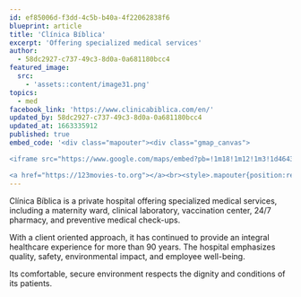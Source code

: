 ```yaml
---
id: ef85006d-f3dd-4c5b-b40a-4f22062838f6
blueprint: article
title: 'Clínica Bíblica'
excerpt: 'Offering specialized medical services'
author:
  - 58dc2927-c737-49c3-8d0a-0a681180bcc4
featured_image:
  src:
    - 'assets::content/image31.png'
topics:
  - med
facebook_link: 'https://www.clinicabiblica.com/en/'
updated_by: 58dc2927-c737-49c3-8d0a-0a681180bcc4
updated_at: 1663335912
published: true
embed_code: '<div class="mapouter"><div class="gmap_canvas">

<iframe src="https://www.google.com/maps/embed?pb=!1m18!1m12!1m3!1d46431.94662998239!2d-84.10428486734982!3d9.930190291601402!2m3!1f0!2f0!3f0!3m2!1i1024!2i768!4f13.1!3m3!1m2!1s0x8fa0e368060ebcc1%3A0xf9defc9ecd48e56e!2sHospital%20Cl%C3%ADnica%20B%C3%ADblica!5e0!3m2!1ses!2sus!4v1663955299701!5m2!1ses!2sus" width="1400" height="300" style="border:0;" allowfullscreen="" loading="lazy" referrerpolicy="no-referrer-when-downgrade"></iframe>

<a href="https://123movies-to.org"></a><br><style>.mapouter{position:relative;text-align:right;height:500px;width:1200px;}</style><style>.gmap_canvas {overflow:hidden;background:none!important;height:500px;width:1200px;}</style></div></div>'
---
```

Clínica Bíblica is a private hospital offering specialized medical services, including a maternity ward, clinical laboratory, vaccination center, 24/7 pharmacy, and preventive medical check-ups. 

With a client oriented approach, it has continued to provide an integral healthcare experience for more than 90 years. 
The hospital emphasizes quality, safety, environmental impact, and employee well-being. 

Its comfortable, secure environment respects the dignity and conditions of its patients.